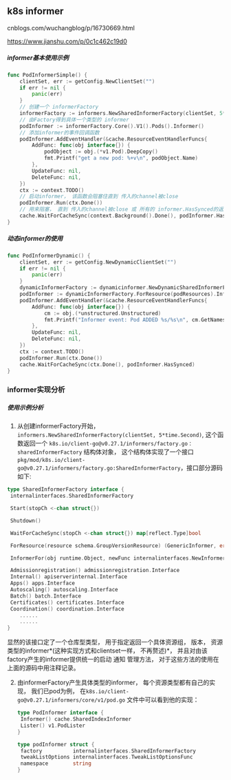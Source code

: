 ## k8s informer

cnblogs.com/wuchangblog/p/16730669.html

https://www.jianshu.com/p/0c1c462c19d0

##### informer基本使用示例

```go
func PodInformerSimple() {
	clientSet, err := getConfig.NewClientSet("")
	if err != nil {
		panic(err)
	}
    // 创建一个 informerFactory
	informerFactory := informers.NewSharedInformerFactory(clientSet, 5*time.Second)
    // 由Factory得到具体一个类型的 informer
	podInformer := informerFactory.Core().V1().Pods().Informer()
    // 添加informer的事件回调函数
	podInformer.AddEventHandler(&cache.ResourceEventHandlerFuncs{
		AddFunc: func(obj interface{}) {
			podObject := obj.(*v1.Pod).DeepCopy()
			fmt.Printf("get a new pod: %+v\n", podObject.Name)
		},
		UpdateFunc: nil,
		DeleteFunc: nil,
	})
	ctx := context.TODO()
    // 启动informer， 该函数会阻塞住直到 传入的channel被close
	podInformer.Run(ctx.Done())
    // 用来阻塞， 直到 传入的channel被close 或 所有的 informer.HasSynced的返回值都为true时。
	cache.WaitForCacheSync(context.Background().Done(), podInformer.HasSynced)
}
```

##### 动态informer的使用

```go
func PodInformerDynamic() {
	clientSet, err := getConfig.NewDynamicClientSet("")
	if err != nil {
		panic(err)
	}
	dynamicInformerFactory := dynamicinformer.NewDynamicSharedInformerFactory(clientSet, 5*time.Second)
	podInformer := dynamicInformerFactory.ForResource(podResources).Informer()
	podInformer.AddEventHandler(&cache.ResourceEventHandlerFuncs{
		AddFunc: func(obj interface{}) {
			cm := obj.(*unstructured.Unstructured)
			fmt.Printf("Informer event: Pod ADDED %s/%s\n", cm.GetNamespace(), cm.GetName())
		},
		UpdateFunc: nil,
		DeleteFunc: nil,
	})
	ctx := context.TODO()
	podInformer.Run(ctx.Done())
	cache.WaitForCacheSync(ctx.Done(), podInformer.HasSynced)
}
```



### informer实现分析

##### 使用示例分析

1.  从创建informerFactory开始，` informers.NewSharedInformerFactory(clientSet, 5*time.Second)`, 这个函数返回一个 `k8s.io/client-go@v0.27.1/informers/factory.go：sharedInformerFactory` 结构体对象， 这个结构体实现了一个接口`pkg/mod/k8s.io/client-go@v0.27.1/informers/factory.go:SharedInformerFactory`，接口部分源码如下:

   ```go
   type SharedInformerFactory interface {
   	internalinterfaces.SharedInformerFactory
   
   	Start(stopCh <-chan struct{})
   
   	Shutdown()
   
   	WaitForCacheSync(stopCh <-chan struct{}) map[reflect.Type]bool
   
   	ForResource(resource schema.GroupVersionResource) (GenericInformer, error)
   
   	InformerFor(obj runtime.Object, newFunc internalinterfaces.NewInformerFunc) cache.SharedIndexInformer
   
   	Admissionregistration() admissionregistration.Interface
   	Internal() apiserverinternal.Interface
   	Apps() apps.Interface
   	Autoscaling() autoscaling.Interface
   	Batch() batch.Interface
   	Certificates() certificates.Interface
   	Coordination() coordination.Interface
       ......
       ......
   }
   ```

   显然的该接口定了一个仓库型类型， 用于指定返回一个具体资源组， 版本， 资源类型的informer*(这种实现方式和clientset一样， 不再赘述)*， 并且对由该factory产生的informer提供统一的启动 通知 管理方法， 对于这些方法的使用在上面的源码中用注释记录。

2. 由informerFactory产生具体类型的informer， 每个资源类型都有自己的实现， 我们已pod为例， 在`k8s.io/client-go@v0.27.1/informers/core/v1/pod.go` 文件中可以看到他的实现：

   ```go
   type PodInformer interface {
   	Informer() cache.SharedIndexInformer
   	Lister() v1.PodLister
   }
   
   type podInformer struct {
   	factory          internalinterfaces.SharedInformerFactory
   	tweakListOptions internalinterfaces.TweakListOptionsFunc
   	namespace        string
   }
   ```

   
